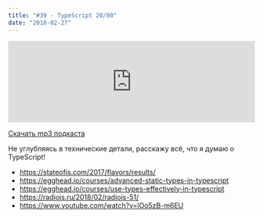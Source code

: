 ```yaml
---
title: "#39 - TypeScript 20/80"
date: "2018-02-27"
---
```


<iframe width="100%" height="166" scrolling="no" frameborder="no" allow="autoplay" src="https://w.soundcloud.com/player/?url=https%3A//api.soundcloud.com/tracks/405966894&color=%23ff5500&auto_play=false&hide_related=true&show_comments=true&show_user=true&show_reposts=false&show_teaser=true"></iframe>

<a href="https://5minreact.podster.fm/39/download/audio.mp3?download=yes&media=file"><i class="fa fa-download"></i> Скачать mp3 подкаста</a>

Не углубляясь в технические детали, расскажу всё, что я думаю о TypeScript!

- https://stateofjs.com/2017/flavors/results/
- https://egghead.io/courses/advanced-static-types-in-typescript
- https://egghead.io/courses/use-types-effectively-in-typescript
- https://radiojs.ru/2018/02/radiojs-51/
- https://www.youtube.com/watch?v=lOo5zB-m6EU
